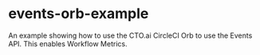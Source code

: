 # events-orb-example
An example showing how to use the CTO.ai CircleCI Orb to use the Events API. This enables Workflow Metrics.
